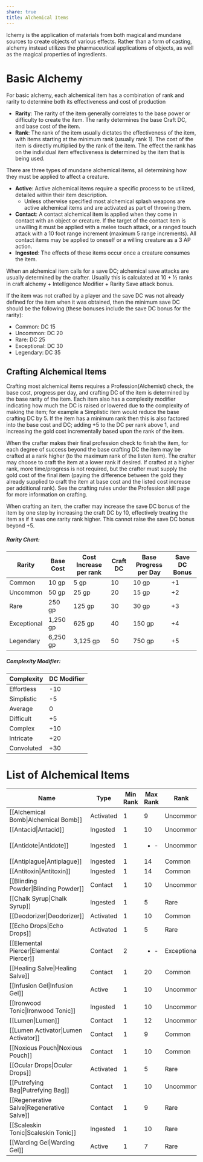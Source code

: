 ```yaml
---
share: true
title: Alchemical Items
---
```

lchemy is the application of materials from both magical and mundane sources to create objects of various effects. Rather than a form of casting, alchemy instead utilizes the pharmaceutical applications of objects, as well as the magical properties of ingredients.
# Basic Alchemy

For basic alchemy, each alchemical item has a combination of rank and rarity to determine both its effectiveness and cost of production

- **Rarity**: The rarity of the item generally correlates to the base power or difficulty to create the item. The rarity determines the base Craft DC, and base cost of the item.
- **Rank**: The rank of the item usually dictates the effectiveness of the item, with items starting at the minimum rank (usually rank 1). The cost of the item is directly multiplied by the rank of the item. The effect the rank has on the individual item effectiveness is determined by the item that is being used.

There are three types of mundane alchemical items, all determining how they must be applied to affect a creature.

- **Active**: Active alchemical items require a specific process to be utilized, detailed within their item description.
    - Unless otherwise specified most alchemical splash weapons are active alchemical items and are activated as part of throwing them.
- **Contact**: A contact alchemical item is applied when they come in contact with an object or creature. If the target of the contact item is unwilling it must be applied with a melee touch attack, or a ranged touch attack with a 10 foot range increment (maximum 5 range increments). All contact items may be applied to oneself or a willing creature as a 3 AP action.
- **Ingested**: The effects of these items occur once a creature consumes the item.

When an alchemical item calls for a save DC; alchemical save attacks are usually determined by the crafter. Usually this is calculated at 10 + ½ ranks in craft alchemy + Intelligence Modifier + Rarity Save attack bonus.

If the item was not crafted by a player and the save DC was not already defined for the item when it was obtained, then the minimum save DC should be the following (these bonuses include the save DC bonus for the rarity):

- Common: DC 15
- Uncommon: DC 20
- Rare: DC 25
- Exceptional: DC 30
- Legendary: DC 35

## Crafting Alchemical Items

Crafting most alchemical items requires a Profession(Alchemist) check, the base cost, progress per day, and crafting DC of the item is determined by the base rarity of the item. Each item also has a complexity modifier indicating how much the DC is raised or lowered due to the complexity of making the item; for example a Simplistic item would reduce the base crafting DC by 5. If the item has a minimum rank then this is also factored into the base cost and DC; adding +5 to the DC per rank above 1, and increasing the gold cost incrementally based upon the rank of the item.

When the crafter makes their final profession check to finish the item, for each degree of success beyond the base crafting DC the item may be crafted at a rank higher (to the maximum rank of the listen item). The crafter may choose to craft the item at a lower rank if desired. If crafted at a higher rank, more time/progress is not required, but the crafter must supply the gold cost of the final item (paying the difference between the gold they already supplied to craft the item at base cost and the listed cost increase per additional rank). See the crafting rules under the Profession skill page for more information on crafting.

When crafting an item, the crafter may increase the save DC bonus of the item by one step by increasing the craft DC by 10, effectively treating the item as if it was one rarity rank higher. This cannot raise the save DC bonus beyond +5.

##### Rarity Chart:

|Rarity|Base Cost|Cost Increase per rank|Craft DC|Base Progress per Day|Save DC Bonus|
|---|---|---|---|---|---|
|Common|10 gp|5 gp|10|10 gp|+1|
|Uncommon|50 gp|25 gp|20|15 gp|+2|
|Rare|250 gp|125 gp|30|30 gp|+3|
|Exceptional|1,250 gp|625 gp|40|150 gp|+4|
|Legendary|6,250 gp|3,125 gp|50|750 gp|+5|

##### Complexity Modifier:

|Complexity|DC Modifier|
|---|---|
|Effortless|-10|
|Simplistic|-5|
|Average|0|
|Difficult|+5|
|Complex|+10|
|Intricate|+20|
|Convoluted|+30|

# List of Alchemical Items
| Name                                       | Type      | Min Rank | Max Rank             | Rank        | Complexity      | Weight |
| ------------------------------------------ | --------- | -------- | -------------------- | ----------- | --------------- | ------ |
| [[Alchemical Bomb\|Alchemical Bomb]]       | Activated | 1        | 9                    | Uncommon    | Simplistic(-5)  | 2 lb   |
| [[Antacid\|Antacid]]                       | Ingested  | 1        | 10                   | Uncommon    | Effortless(-10) | ½ lb   |
| [[Antidote\|Antidote]]                     | Ingested  | 1        | <ul><li>\-</li></ul> | Uncommon    | Average(+0)     | 1 lb   |
| [[Antiplague\|Antiplague]]                 | Ingested  | 1        | 14                   | Common      | Average(+0)     | 1 lb   |
| [[Antitoxin\|Antitoxin]]                   | Ingested  | 1        | 14                   | Common      | Average(+0)     | 1 lb   |
| [[Blinding Powder\|Blinding Powder]]       | Contact   | 1        | 10                   | Uncommon    | Difficult(+5)   | 1 lb   |
| [[Chalk Syrup\|Chalk Syrup]]               | Ingested  | 1        | 5                    | Rare        | Average(+0)     | ½ lb   |
| [[Deodorizer\|Deodorizer]]                 | Activated | 1        | 10                   | Common      | Difficult(+5)   | 2 lb   |
| [[Echo Drops\|Echo Drops]]                 | Activated | 1        | 5                    | Rare        | Average(+0)     | ½ lb   |
| [[Elemental Piercer\|Elemental Piercer]]   | Contact   | 2        | <ul><li>\-</li></ul> | Exceptional | Average(+0)     | 2 lb   |
| [[Healing Salve\|Healing Salve]]           | Contact   | 1        | 20                   | Common      | Average(+0)     | 1 lb   |
| [[Infusion Gel\|Infusion Gel]]             | Active    | 1        | 10                   | Uncommon    | Average(+0)     | 3 lb   |
| [[Ironwood Tonic\|Ironwood Tonic]]         | Ingested  | 1        | 10                   | Uncommon    | Average(+0)     | ½ lb   |
| [[Lumen\|Lumen]]                           | Contact   | 1        | 12                   | Uncommon    | Simplistic(-5)  | ½ lb   |
| [[Lumen Activator\|Lumen Activator]]       | Contact   | 1        | 9                    | Common      | Average(+0)     | ½ lb   |
| [[Noxious Pouch\|Noxious Pouch]]           | Contact   | 1        | 10                   | Common      | Average(+0)     | 2 lb   |
| [[Ocular Drops\|Ocular Drops]]             | Activated | 1        | 5                    | Rare        | Average(+0)     | ½ lb   |
| [[Putrefying Bag\|Putrefying Bag]]         | Contact   | 1        | 10                   | Uncommon    | Average(+0)     | 3 lb   |
| [[Regenerative Salve\|Regenerative Salve]] | Contact   | 1        | 9                    | Rare        | Average(+0)     | 2 lb   |
| [[Scaleskin Tonic\|Scaleskin Tonic]]       | Ingested  | 1        | 10                   | Rare        | Average(+0)     | ½ lb   |
| [[Warding Gel\|Warding Gel]]               | Active    | 1        | 7                    | Rare        | Average(+0)     | 3 lb   |
